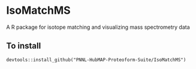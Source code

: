# IsoMatchMS
A R package for isotope matching and visualizing mass spectrometry data

## To install 
`devtools::install_github("PNNL-HubMAP-Proteoform-Suite/IsoMatchMS")`
